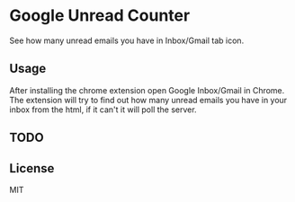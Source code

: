 
# Google Unread Counter

See how many unread emails you have in Inbox/Gmail tab icon.

## Usage

After installing the chrome extension open Google Inbox/Gmail in Chrome.
The extension will try to find out how many unread emails you have in your inbox from the html, if it can't it will poll the server.

## TODO


## License

MIT
